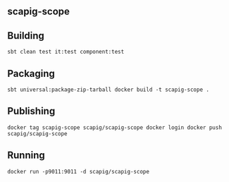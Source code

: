 ## scapig-scope

## Building
``
sbt clean test it:test component:test
``

## Packaging
``
sbt universal:package-zip-tarball
docker build -t scapig-scope .
``

## Publishing
``
docker tag scapig-scope scapig/scapig-scope
docker login
docker push scapig/scapig-scope
``

## Running
``
docker run -p9011:9011 -d scapig/scapig-scope
``
